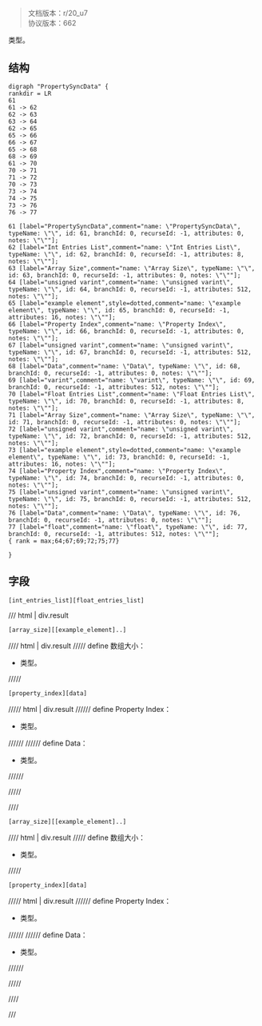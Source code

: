 # <!-- md:samp PropertySyncData -->

> 文档版本：r/20_u7<br/>协议版本：662

<!-- md:samp PropertySyncData -->类型。

## 结构

```viz
digraph "PropertySyncData" {
rankdir = LR
61
61 -> 62
62 -> 63
63 -> 64
62 -> 65
65 -> 66
66 -> 67
65 -> 68
68 -> 69
61 -> 70
70 -> 71
71 -> 72
70 -> 73
73 -> 74
74 -> 75
73 -> 76
76 -> 77

61 [label="PropertySyncData",comment="name: \"PropertySyncData\", typeName: \"\", id: 61, branchId: 0, recurseId: -1, attributes: 0, notes: \"\""];
62 [label="Int Entries List",comment="name: \"Int Entries List\", typeName: \"\", id: 62, branchId: 0, recurseId: -1, attributes: 8, notes: \"\""];
63 [label="Array Size",comment="name: \"Array Size\", typeName: \"\", id: 63, branchId: 0, recurseId: -1, attributes: 0, notes: \"\""];
64 [label="unsigned varint",comment="name: \"unsigned varint\", typeName: \"\", id: 64, branchId: 0, recurseId: -1, attributes: 512, notes: \"\""];
65 [label="example element",style=dotted,comment="name: \"example element\", typeName: \"\", id: 65, branchId: 0, recurseId: -1, attributes: 16, notes: \"\""];
66 [label="Property Index",comment="name: \"Property Index\", typeName: \"\", id: 66, branchId: 0, recurseId: -1, attributes: 0, notes: \"\""];
67 [label="unsigned varint",comment="name: \"unsigned varint\", typeName: \"\", id: 67, branchId: 0, recurseId: -1, attributes: 512, notes: \"\""];
68 [label="Data",comment="name: \"Data\", typeName: \"\", id: 68, branchId: 0, recurseId: -1, attributes: 0, notes: \"\""];
69 [label="varint",comment="name: \"varint\", typeName: \"\", id: 69, branchId: 0, recurseId: -1, attributes: 512, notes: \"\""];
70 [label="Float Entries List",comment="name: \"Float Entries List\", typeName: \"\", id: 70, branchId: 0, recurseId: -1, attributes: 8, notes: \"\""];
71 [label="Array Size",comment="name: \"Array Size\", typeName: \"\", id: 71, branchId: 0, recurseId: -1, attributes: 0, notes: \"\""];
72 [label="unsigned varint",comment="name: \"unsigned varint\", typeName: \"\", id: 72, branchId: 0, recurseId: -1, attributes: 512, notes: \"\""];
73 [label="example element",style=dotted,comment="name: \"example element\", typeName: \"\", id: 73, branchId: 0, recurseId: -1, attributes: 16, notes: \"\""];
74 [label="Property Index",comment="name: \"Property Index\", typeName: \"\", id: 74, branchId: 0, recurseId: -1, attributes: 0, notes: \"\""];
75 [label="unsigned varint",comment="name: \"unsigned varint\", typeName: \"\", id: 75, branchId: 0, recurseId: -1, attributes: 512, notes: \"\""];
76 [label="Data",comment="name: \"Data\", typeName: \"\", id: 76, branchId: 0, recurseId: -1, attributes: 0, notes: \"\""];
77 [label="float",comment="name: \"float\", typeName: \"\", id: 77, branchId: 0, recurseId: -1, attributes: 512, notes: \"\""];
{ rank = max;64;67;69;72;75;77}

}

```

## 字段

```title='PropertySyncData'
[int_entries_list][float_entries_list]
```

/// html | div.result
```title='Int Entries List'
[array_size][[example_element]..]
```

//// html | div.result
///// define
数组大小：<!-- md:samp unsigned varint -->

- <!-- md:samp unsigned varint -->类型。


/////
```title='示例元素'
[property_index][data]
```

///// html | div.result
////// define
Property Index：<!-- md:samp unsigned varint -->

- <!-- md:samp unsigned varint -->类型。


//////
////// define
Data：<!-- md:samp varint -->

- <!-- md:samp varint -->类型。


//////

/////

////
```title='Float Entries List'
[array_size][[example_element]..]
```

//// html | div.result
///// define
数组大小：<!-- md:samp unsigned varint -->

- <!-- md:samp unsigned varint -->类型。


/////
```title='示例元素'
[property_index][data]
```

///// html | div.result
////// define
Property Index：<!-- md:samp unsigned varint -->

- <!-- md:samp unsigned varint -->类型。


//////
////// define
Data：<!-- md:samp float -->

- <!-- md:samp float -->类型。


//////

/////

////

///

